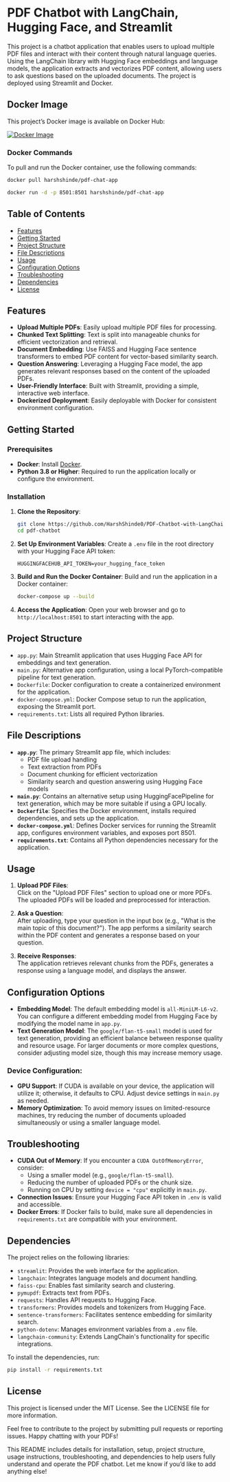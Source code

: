 # PDF Chatbot with LangChain, Hugging Face, and Streamlit

This project is a chatbot application that enables users to upload multiple PDF files and interact with their content through natural language queries. Using the LangChain library with Hugging Face embeddings and language models, the application extracts and vectorizes PDF content, allowing users to ask questions based on the uploaded documents. The project is deployed using Streamlit and Docker.

## Docker Image

This project’s Docker image is available on Docker Hub:

[![Docker Image](https://img.shields.io/badge/DockerHub-Image-blue?logo=docker&style=flat)](https://hub.docker.com/r/harshshinde/pdf-chat-app)

### Docker Commands

To pull and run the Docker container, use the following commands:

```bash
docker pull harshshinde/pdf-chat-app

docker run -d -p 8501:8501 harshshinde/pdf-chat-app
```

## Table of Contents

- [Features](#features)
- [Getting Started](#getting-started)
- [Project Structure](#project-structure)
- [File Descriptions](#file-descriptions)
- [Usage](#usage)
- [Configuration Options](#configuration-options)
- [Troubleshooting](#troubleshooting)
- [Dependencies](#dependencies)
- [License](#license)

## Features

- **Upload Multiple PDFs**: Easily upload multiple PDF files for processing.
- **Chunked Text Splitting**: Text is split into manageable chunks for efficient vectorization and retrieval.
- **Document Embedding**: Use FAISS and Hugging Face sentence transformers to embed PDF content for vector-based similarity search.
- **Question Answering**: Leveraging a Hugging Face model, the app generates relevant responses based on the content of the uploaded PDFs.
- **User-Friendly Interface**: Built with Streamlit, providing a simple, interactive web interface.
- **Dockerized Deployment**: Easily deployable with Docker for consistent environment configuration.

## Getting Started

### Prerequisites

- **Docker**: Install [Docker](https://docs.docker.com/get-docker/).
- **Python 3.8 or Higher**: Required to run the application locally or configure the environment.

### Installation

1. **Clone the Repository**:
   ```bash
   git clone https://github.com/HarshShinde0/PDF-Chatbot-with-LangChain-and-Streamlit.git
   cd pdf-chatbot
   ```

2. **Set Up Environment Variables**:
   Create a `.env` file in the root directory with your Hugging Face API token:
   ```plaintext
   HUGGINGFACEHUB_API_TOKEN=your_hugging_face_token
   ```

3. **Build and Run the Docker Container**:
   Build and run the application in a Docker container:
   ```bash
   docker-compose up --build
   ```

4. **Access the Application**:
   Open your web browser and go to `http://localhost:8501` to start interacting with the app.

## Project Structure

- `app.py`: Main Streamlit application that uses Hugging Face API for embeddings and text generation.
- `main.py`: Alternative app configuration, using a local PyTorch-compatible pipeline for text generation.
- `Dockerfile`: Docker configuration to create a containerized environment for the application.
- `docker-compose.yml`: Docker Compose setup to run the application, exposing the Streamlit port.
- `requirements.txt`: Lists all required Python libraries.

## File Descriptions

- **`app.py`**: The primary Streamlit app file, which includes:
  - PDF file upload handling
  - Text extraction from PDFs
  - Document chunking for efficient vectorization
  - Similarity search and question answering using Hugging Face models
- **`main.py`**: Contains an alternative setup using HuggingFacePipeline for text generation, which may be more suitable if using a GPU locally.
- **`Dockerfile`**: Specifies the Docker environment, installs required dependencies, and sets up the application.
- **`docker-compose.yml`**: Defines Docker services for running the Streamlit app, configures environment variables, and exposes port 8501.
- **`requirements.txt`**: Contains all Python dependencies necessary for the application.

## Usage

1. **Upload PDF Files**:  
   Click on the "Upload PDF Files" section to upload one or more PDFs. The uploaded PDFs will be loaded and preprocessed for interaction.

2. **Ask a Question**:  
   After uploading, type your question in the input box (e.g., "What is the main topic of this document?"). The app performs a similarity search within the PDF content and generates a response based on your question.

3. **Receive Responses**:  
   The application retrieves relevant chunks from the PDFs, generates a response using a language model, and displays the answer.

## Configuration Options

- **Embedding Model**: The default embedding model is `all-MiniLM-L6-v2`. You can configure a different embedding model from Hugging Face by modifying the model name in `app.py`.
- **Text Generation Model**: The `google/flan-t5-small` model is used for text generation, providing an efficient balance between response quality and resource usage. For larger documents or more complex questions, consider adjusting model size, though this may increase memory usage.

### Device Configuration:
- **GPU Support**: If CUDA is available on your device, the application will utilize it; otherwise, it defaults to CPU. Adjust device settings in `main.py` as needed.
- **Memory Optimization**: To avoid memory issues on limited-resource machines, try reducing the number of documents uploaded simultaneously or using a smaller language model.

## Troubleshooting

- **CUDA Out of Memory**: If you encounter a `CUDA OutOfMemoryError`, consider:
  - Using a smaller model (e.g., `google/flan-t5-small`).
  - Reducing the number of uploaded PDFs or the chunk size.
  - Running on CPU by setting `device = "cpu"` explicitly in `main.py`.
- **Connection Issues**: Ensure your Hugging Face API token in `.env` is valid and accessible.
- **Docker Errors**: If Docker fails to build, make sure all dependencies in `requirements.txt` are compatible with your environment.

## Dependencies

The project relies on the following libraries:

- `streamlit`: Provides the web interface for the application.
- `langchain`: Integrates language models and document handling.
- `faiss-cpu`: Enables fast similarity search and clustering.
- `pymupdf`: Extracts text from PDFs.
- `requests`: Handles API requests to Hugging Face.
- `transformers`: Provides models and tokenizers from Hugging Face.
- `sentence-transformers`: Facilitates sentence embedding for similarity search.
- `python-dotenv`: Manages environment variables from a `.env` file.
- `langchain-community`: Extends LangChain's functionality for specific integrations.

To install the dependencies, run:

```bash
pip install -r requirements.txt
```

## License

This project is licensed under the MIT License. See the LICENSE file for more information.

Feel free to contribute to the project by submitting pull requests or reporting issues. Happy chatting with your PDFs!

This README includes details for installation, setup, project structure, usage instructions, troubleshooting, and dependencies to help users fully understand and operate the PDF chatbot. Let me know if you’d like to add anything else!
